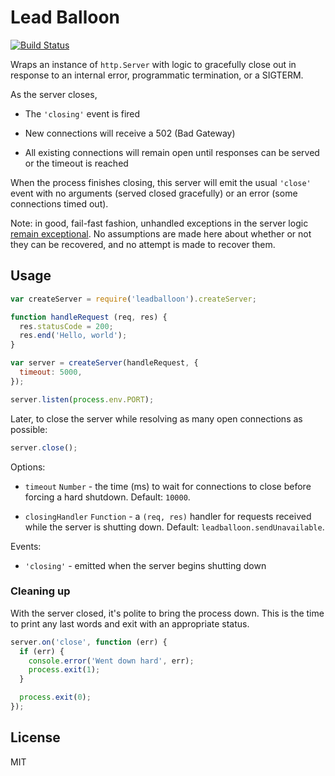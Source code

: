 Lead Balloon
===================================

[![Build Status](https://travis-ci.org/rjz/leadballoon.svg?branch=master)](https://travis-ci.org/rjz/leadballoon)

Wraps an instance of `http.Server` with logic to gracefully close out in
response to an internal error, programmatic termination, or a SIGTERM.

As the server closes,

  * The `'closing'` event is fired

  * New connections will receive a 502 (Bad Gateway)

  * All existing connections will remain open until responses can be
      served or the timeout is reached

When the process finishes closing, this server will emit the usual `'close'`
event with no arguments (served closed gracefully) or an error (some connections
timed out).

Note: in good, fail-fast fashion, unhandled exceptions in the server logic
[remain exceptional][rjzaworski-exceptions]. No assumptions are made here about
whether or not they can be recovered, and no attempt is made to recover them.

Usage
-----------------------------------

```js
var createServer = require('leadballoon').createServer;

function handleRequest (req, res) {
  res.statusCode = 200;
  res.end('Hello, world');
}

var server = createServer(handleRequest, {
  timeout: 5000,
});

server.listen(process.env.PORT);
```

Later, to close the server while resolving as many open connections as possible:

```js
server.close();
```

Options:

  * `timeout` `Number` - the time (ms) to wait for connections to close before
      forcing a hard shutdown. Default: `10000`.

  * `closingHandler` `Function` - a `(req, res)` handler for requests received
      while the server is shutting down. Default: `leadballoon.sendUnavailable`.

Events:

  * `'closing'` - emitted when the server begins shutting down

### Cleaning up

With the server closed, it's polite to bring the process down. This is the time
to print any last words and exit with an appropriate status.

```js
server.on('close', function (err) {
  if (err) {
    console.error('Went down hard', err);
    process.exit(1);
  }

  process.exit(0);
});
```

## License

MIT

[rjzaworski-exceptions]: https://rjzaworski.com/2015/01/javascript-async-exceptions-handling
